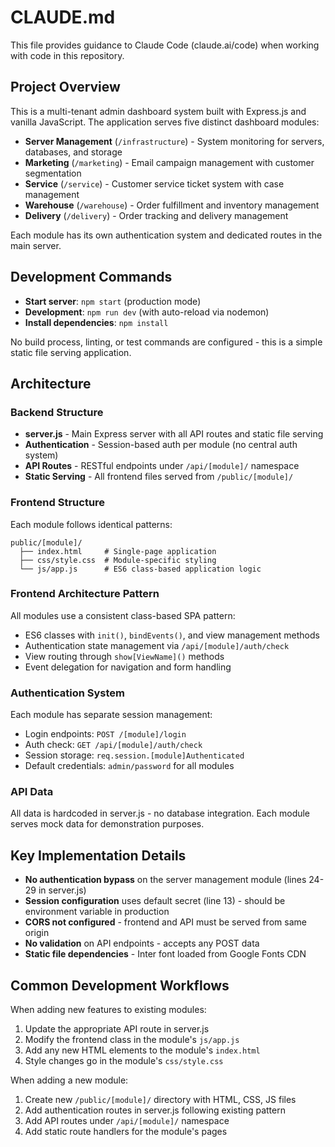 # CLAUDE.md

This file provides guidance to Claude Code (claude.ai/code) when working with code in this repository.

## Project Overview

This is a multi-tenant admin dashboard system built with Express.js and vanilla JavaScript. The application serves five distinct dashboard modules:

- **Server Management** (`/infrastructure`) - System monitoring for servers, databases, and storage
- **Marketing** (`/marketing`) - Email campaign management with customer segmentation  
- **Service** (`/service`) - Customer service ticket system with case management
- **Warehouse** (`/warehouse`) - Order fulfillment and inventory management
- **Delivery** (`/delivery`) - Order tracking and delivery management

Each module has its own authentication system and dedicated routes in the main server.

## Development Commands

- **Start server**: `npm start` (production mode)
- **Development**: `npm run dev` (with auto-reload via nodemon)
- **Install dependencies**: `npm install`

No build process, linting, or test commands are configured - this is a simple static file serving application.

## Architecture

### Backend Structure
- **server.js** - Main Express server with all API routes and static file serving
- **Authentication** - Session-based auth per module (no central auth system)
- **API Routes** - RESTful endpoints under `/api/[module]/` namespace
- **Static Serving** - All frontend files served from `/public/[module]/`

### Frontend Structure
Each module follows identical patterns:
```
public/[module]/
  ├── index.html     # Single-page application
  ├── css/style.css  # Module-specific styling
  └── js/app.js      # ES6 class-based application logic
```

### Frontend Architecture Pattern
All modules use a consistent class-based SPA pattern:
- ES6 classes with `init()`, `bindEvents()`, and view management methods
- Authentication state management via `/api/[module]/auth/check`
- View routing through `show[ViewName]()` methods
- Event delegation for navigation and form handling

### Authentication System
Each module has separate session management:
- Login endpoints: `POST /[module]/login`
- Auth check: `GET /api/[module]/auth/check` 
- Session storage: `req.session.[module]Authenticated`
- Default credentials: `admin/password` for all modules

### API Data
All data is hardcoded in server.js - no database integration. Each module serves mock data for demonstration purposes.

## Key Implementation Details

- **No authentication bypass** on the server management module (lines 24-29 in server.js)
- **Session configuration** uses default secret (line 13) - should be environment variable in production
- **CORS not configured** - frontend and API must be served from same origin
- **No validation** on API endpoints - accepts any POST data
- **Static file dependencies** - Inter font loaded from Google Fonts CDN

## Common Development Workflows

When adding new features to existing modules:
1. Update the appropriate API route in server.js
2. Modify the frontend class in the module's `js/app.js` 
3. Add any new HTML elements to the module's `index.html`
4. Style changes go in the module's `css/style.css`

When adding a new module:
1. Create new `/public/[module]/` directory with HTML, CSS, JS files
2. Add authentication routes in server.js following existing pattern
3. Add API routes under `/api/[module]/` namespace
4. Add static route handlers for the module's pages